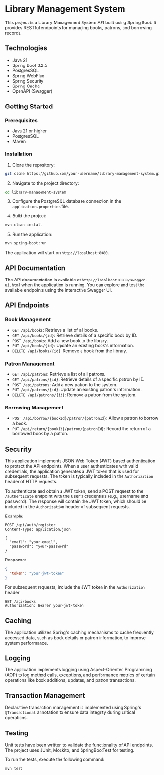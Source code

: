 # Library Management System

This project is a Library Management System API built using Spring Boot. It provides RESTful endpoints for managing books, patrons, and borrowing records.

## Technologies

- Java 21
- Spring Boot 3.2.5
- PostgresSQL
- Spring WebFlux
- Spring Security
- Spring Cache
- OpenAPI (Swagger)

## Getting Started

### Prerequisites

- Java 21 or higher
- PostgresSQL
- Maven

### Installation

1. Clone the repository:

```bash
git clone https://github.com/your-username/library-management-system.git
```

2. Navigate to the project directory:

```bash
cd library-management-system
```

3. Configure the PostgreSQL database connection in the `application.properties` file.

4. Build the project:

```bash
mvn clean install
```

5. Run the application:

```bash
mvn spring-boot:run
```

The application will start on `http://localhost:8080`.

## API Documentation

The API documentation is available at `http://localhost:8080/swagger-ui.html` when the application is running. You can explore and test the available endpoints using the interactive Swagger UI.

## API Endpoints

### Book Management

- `GET /api/books`: Retrieve a list of all books.
- `GET /api/books/{id}`: Retrieve details of a specific book by ID.
- `POST /api/books`: Add a new book to the library.
- `PUT /api/books/{id}`: Update an existing book's information.
- `DELETE /api/books/{id}`: Remove a book from the library.

### Patron Management

- `GET /api/patrons`: Retrieve a list of all patrons.
- `GET /api/patrons/{id}`: Retrieve details of a specific patron by ID.
- `POST /api/patrons`: Add a new patron to the system.
- `PUT /api/patrons/{id}`: Update an existing patron's information.
- `DELETE /api/patrons/{id}`: Remove a patron from the system.

### Borrowing Management

- `POST /api/borrow/{bookId}/patron/{patronId}`: Allow a patron to borrow a book.
- `PUT /api/return/{bookId}/patron/{patronId}`: Record the return of a borrowed book by a patron.

## Security

This application implements JSON Web Token (JWT) based authentication to protect the API endpoints. When a user authenticates with valid credentials, the application generates a JWT token that is used for subsequent requests. The token is typically included in the `Authorization` header of HTTP requests.

To authenticate and obtain a JWT token, send a POST request to the `/authenticate` endpoint with the user's credentials (e.g., username and password). The response will contain the JWT token, which should be included in the `Authorization` header of subsequent requests.

Example:

```
POST /api/auth/register
Content-Type: application/json

{
  "email": "your-email",
  "password": "your-password"
}
```

Response:

```json
{
  "token": "your-jwt-token"
}
```

For subsequent requests, include the JWT token in the `Authorization` header:

```
GET /api/books
Authorization: Bearer your-jwt-token
```

## Caching

The application utilizes Spring's caching mechanisms to cache frequently accessed data, such as book details or patron information, to improve system performance.

## Logging

The application implements logging using Aspect-Oriented Programming (AOP) to log method calls, exceptions, and performance metrics of certain operations like book additions, updates, and patron transactions.

## Transaction Management

Declarative transaction management is implemented using Spring's `@Transactional` annotation to ensure data integrity during critical operations.

## Testing

Unit tests have been written to validate the functionality of API endpoints. The project uses JUnit, Mockito, and SpringBootTest for testing.

To run the tests, execute the following command:

```bash
mvn test
```